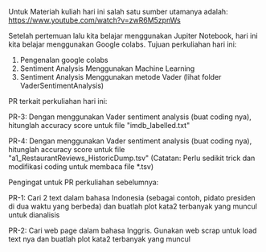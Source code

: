 Untuk Materiah kuliah hari ini salah satu sumber utamanya adalah: https://www.youtube.com/watch?v=zwR6M5zpnWs

Setelah pertemuan lalu kita belajar menggunakan Jupiter Notebook, hari ini kita belajar menggunakan Google colabs.
Tujuan perkuliahan hari ini:
1. Pengenalan google colabs
2. Sentiment Analysis Menggunakan Machine Learning
3. Sentiment Analysis Menggunakan metode Vader (lihat folder VaderSentimentAnalysis)

PR terkait perkuliahan hari ini:

PR-3: Dengan menggunakan Vader sentiment analysis (buat coding nya), hitunglah accuracy score untuk file "imdb_labelled.txt"

PR-4: Dengan menggunakan Vader sentiment analysis (buat coding nya), hitunglah accuracy score untuk file "a1_RestaurantReviews_HistoricDump.tsv" (Catatan: Perlu sedikit trick dan modifikasi coding untuk membaca file *.tsv)

Pengingat untuk PR perkuliahan sebelumnya:

PR-1: Cari 2 text dalam bahasa Indonesia (sebagai contoh, pidato presiden di dua waktu yang berbeda) dan buatlah plot kata2 terbanyak yang muncul untuk dianalisis

PR-2: Cari web page dalam bahasa Inggris. Gunakan web scrap untuk load text nya dan buatlah plot kata2 terbanyak yang muncul
